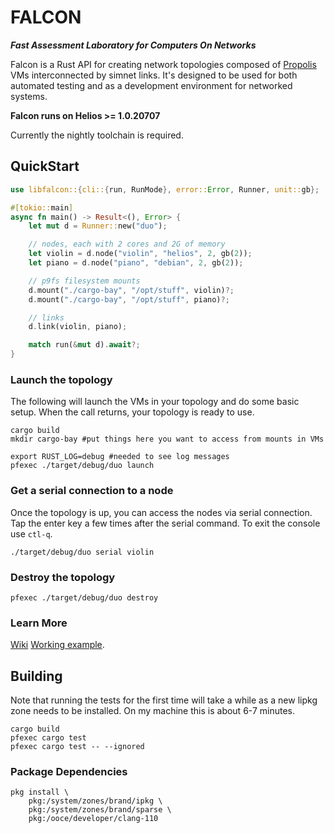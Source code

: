 # FALCON

**_Fast Assessment Laboratory for Computers On Networks_**

Falcon is a Rust API for creating network topologies composed of 
[Propolis](https://github.com/oxidecomputer/propolis) VMs interconnected by
simnet links. It's designed to be used for both automated testing and as a
development environment for networked systems.

**Falcon runs on Helios >= 1.0.20707**

Currently the nightly toolchain is required.

## QuickStart

```Rust
use libfalcon::{cli::{run, RunMode}, error::Error, Runner, unit::gb};

#[tokio::main]
async fn main() -> Result<(), Error> {
    let mut d = Runner::new("duo");

    // nodes, each with 2 cores and 2G of memory
    let violin = d.node("violin", "helios", 2, gb(2));
    let piano = d.node("piano", "debian", 2, gb(2));

    // p9fs filesystem mounts
    d.mount("./cargo-bay", "/opt/stuff", violin)?;
    d.mount("./cargo-bay", "/opt/stuff", piano)?;

    // links
    d.link(violin, piano);

    match run(&mut d).await?;
}
```

### Launch the topology

The following will launch the VMs in your topology and do some basic setup. When
the call returns, your topology is ready to use.

```shell
cargo build
mkdir cargo-bay #put things here you want to access from mounts in VMs

export RUST_LOG=debug #needed to see log messages
pfexec ./target/debug/duo launch
```

### Get a serial connection to a node

Once the topology is up, you can access the nodes via serial connection. Tap the
enter key a few times after the serial command. To exit the console use `ctl-q`.

```shell
./target/debug/duo serial violin
```

### Destroy the topology

```shell
pfexec ./target/debug/duo destroy
```

### Learn More

[Wiki](https://github.com/oxidecomputer/falcon/wiki)
[Working example](examples/duo).

## Building

Note that running the tests for the first time will take a while as a new lipkg
zone needs to be installed. On my machine this is about 6-7 minutes.

```
cargo build
pfexec cargo test
pfexec cargo test -- --ignored
```

### Package Dependencies

```shell
pkg install \
    pkg:/system/zones/brand/ipkg \
    pkg:/system/zones/brand/sparse \
    pkg:/ooce/developer/clang-110
```
